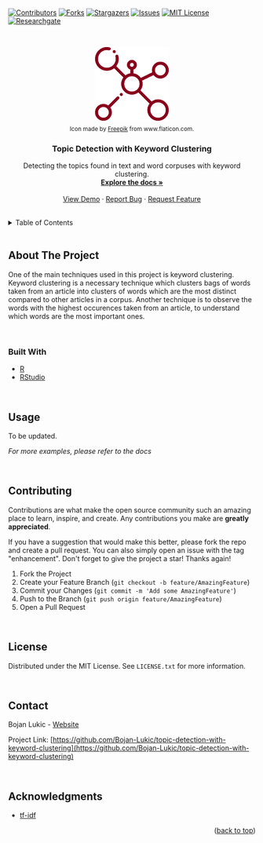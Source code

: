<div id="top"></div>

<br />

<!-- PROJECT SHIELDS -->
<!--
*** I'm using markdown "reference style" links for readability.
*** Reference links are enclosed in brackets [ ] instead of parentheses ( ).
*** See the bottom of this document for the declaration of the reference variables
*** for contributors-url, forks-url, etc. This is an optional, concise syntax you may use.
*** https://www.markdownguide.org/basic-syntax/#reference-style-links
-->
[![Contributors][contributors-shield]][contributors-url]
[![Forks][forks-shield]][forks-url]
[![Stargazers][stars-shield]][stars-url]
[![Issues][issues-shield]][issues-url]
[![MIT License][license-shield]][license-url]
[![Researchgate][researchgate-shield]][researchgate-url]



<!-- PROJECT LOGO -->
<br />
<div align="center">
  <figure>
    <a href="https://github.com/Bojan-Lukic/topic-detection-with-keyword-clustering">
      <img src="res/logo.png" alt="Logo" width="150" height="150">
    </a><br />
    <figcaption><sub>Icon made by <a href="https://www.flaticon.com/authors/freepik">Freepik</a> from www.flaticon.com.</sub></figcaption>
  </figure>

<h3 align="center">Topic Detection with Keyword Clustering</h3>

  <p align="center">
    Detecting the topics found in text and word corpuses with keyword clustering.
    <br />
    <a href="https://github.com/Bojan-Lukic/topic-detection-with-keyword-clustering/doc"><strong>Explore the docs »</strong></a>
    <br />
    <br />
    <a href="https://github.com/Bojan-Lukic/topic-detection-with-keyword-clustering/src">View Demo</a>
    ·
    <a href="https://github.com/Bojan-Lukic/topic-detection-with-keyword-clustering/issues">Report Bug</a>
    ·
    <a href="https://github.com/Bojan-Lukic/topic-detection-with-keyword-clustering/issues">Request Feature</a>
  </p>
</div>

<br />



<!-- TABLE OF CONTENTS -->
<details>
  <summary>Table of Contents</summary>
  <ol>
    <li>
      <a href="#about-the-project">About The Project</a>
      <ul>
        <li><a href="#built-with">Built With</a></li>
      </ul>
    </li>
    <!-- <li>
      <a href="#getting-started">Getting Started</a>
      <ul>
        <li><a href="#prerequisites">Prerequisites</a></li>
        <li><a href="#installation">Installation</a></li>
      </ul>
    </li> -->
    <li><a href="#usage">Usage</a></li>
    <!-- <li><a href="#roadmap">Roadmap</a></li> -->
    <li><a href="#contributing">Contributing</a></li>
    <li><a href="#license">License</a></li>
    <li><a href="#contact">Contact</a></li>
    <li><a href="#acknowledgments">Acknowledgments</a></li>
  </ol>
</details>

<br />



<!-- ABOUT THE PROJECT -->
## About The Project

One of the main techniques used in this project is keyword clustering. Keyword clustering is a necessary technique which clusters bags of words taken from an article into clusters of words which are the most distinct compared to other articles in a corpus. Another technique is to observe the words with the highest occurences taken from an article, to understand which words are the most important ones.

<br />


### Built With

* [R](https://www.r-project.org/)
* [RStudio](https://www.rstudio.com/)

<br />


<!-- GETTING STARTED -->
<!--
## Getting Started

This is an example of how you may give instructions on setting up your project locally.
To get a local copy up and running follow these simple example steps.

### Prerequisites

This is an example of how to list things you need to use the software and how to install them.
* npm
  ```sh
  npm install npm@latest -g
  ```

### Installation

1. Get a free API Key at [https://example.com](https://example.com)
2. Clone the repo
   ```sh
   git clone https://github.com/github_username/repo_name.git
   ```
3. Install NPM packages
   ```sh
   npm install
   ```
4. Enter your API in `config.js`
   ```js
   const API_KEY = 'ENTER YOUR API';
   ```

<br />
-->



<!-- USAGE EXAMPLES -->
## Usage

To be updated.

_For more examples, please refer to the docs_

<br />



<!-- ROADMAP -->
<!--
## Roadmap

- [] Feature 1
- [] Feature 2
- [] Feature 3
    - [] Nested Feature

See the [open issues](https://github.com/github_username/repo_name/issues) for a full list of proposed features (and known issues).

<br />
-->



<!-- CONTRIBUTING -->
## Contributing

Contributions are what make the open source community such an amazing place to learn, inspire, and create. Any contributions you make are **greatly appreciated**.

If you have a suggestion that would make this better, please fork the repo and create a pull request. You can also simply open an issue with the tag "enhancement".
Don't forget to give the project a star! Thanks again!

1. Fork the Project
2. Create your Feature Branch (`git checkout -b feature/AmazingFeature`)
3. Commit your Changes (`git commit -m 'Add some AmazingFeature'`)
4. Push to the Branch (`git push origin feature/AmazingFeature`)
5. Open a Pull Request

<br />



<!-- LICENSE -->
## License

Distributed under the MIT License. See `LICENSE.txt` for more information.

<br />



<!-- CONTACT -->
## Contact

Bojan Lukic - [Website](https://www.bojanlukic.com/)

Project Link: [https://github.com/Bojan-Lukic/topic-detection-with-keyword-clustering](https://github.com/Bojan-Lukic/topic-detection-with-keyword-clustering)

<br />



<!-- ACKNOWLEDGMENTS -->
## Acknowledgments

* [tf-idf](http://www.tfidf.com/)

<p align="right">(<a href="#top">back to top</a>)</p>



<!-- MARKDOWN LINKS & IMAGES -->
<!-- https://www.markdownguide.org/basic-syntax/#reference-style-links -->
[contributors-shield]: https://img.shields.io/github/contributors/Bojan-Lukic/topic-detection-with-keyword-clustering.svg?style=for-the-badge
[contributors-url]: https://github.com/Bojan-Lukic/topic-detection-with-keyword-clustering/graphs/contributors
[forks-shield]: https://img.shields.io/github/forks/Bojan-Lukic/topic-detection-with-keyword-clustering.svg?style=for-the-badge
[forks-url]: https://github.com/Bojan-Lukic/topic-detection-with-keyword-clustering/network/members
[stars-shield]: https://img.shields.io/github/stars/Bojan-Lukic/topic-detection-with-keyword-clustering.svg?style=for-the-badge
[stars-url]: https://github.com/Bojan-Lukic/topic-detection-with-keyword-clustering/stargazers
[issues-shield]: https://img.shields.io/github/issues/Bojan-Lukic/topic-detection-with-keyword-clustering.svg?style=for-the-badge
[issues-url]: https://github.com/Bojan-Lukic/topic-detection-with-keyword-clustering/issues
[license-shield]: https://img.shields.io/github/license/Bojan-Lukic/topic-detection-with-keyword-clustering.svg?style=for-the-badge
[license-url]: https://github.com/Bojan-Lukic/topic-detection-with-keyword-clustering/blob/master/LICENSE.txt
[researchgate-shield]: https://img.shields.io/badge/-ReearchGate-grey?style=for-the-badge&logo=researchgate
[researchgate-url]: https://www.researchgate.net/profile/Bojan_Lukic2
[product-screenshot]: images/screenshot.png

